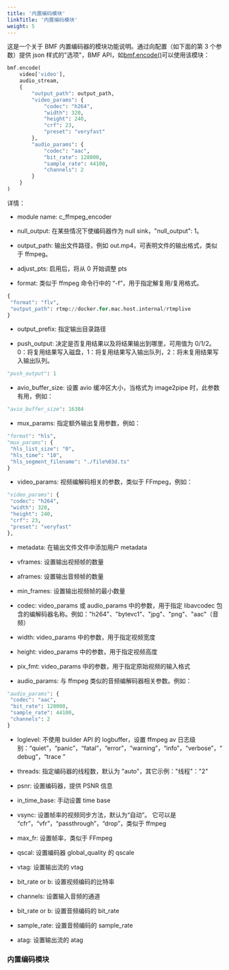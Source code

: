 ```yaml
---
title: '内置编码模块'
linkTitle: '内置编码模块'
weight: 5
---
```


这是一个关于 BMF 内置编码器的模块功能说明。通过向配置（如下面的第 3 个参数）提供 json 样式的"选项"，BMF API，如[bmf.encode()](https://babitmf.github.io/docs/bmf/api/api_in_python/transcode_functions/#encode)可以使用该模块：


```py
bmf.encode(
    video['video'],
    audio_stream,
    {
        "output_path": output_path,
        "video_params": {
            "codec": "h264",
            "width": 320,
            "height": 240,
            "crf": 23,
            "preset": "veryfast"
        },
        "audio_params": {
            "codec": "aac",
            "bit_rate": 128000,
            "sample_rate": 44100,
            "channels": 2
        }
    }
)

```
详情：

 - module name: c_ffmpeg_encoder

 - null_output: 在某些情况下使编码器作为 null sink，"null_output": 1。
 - output_path: 输出文件路径，例如 out.mp4，可表明文件的输出格式，类似于 ffmpeg。

 - adjust_pts: 启用后，将从 0 开始调整 pts

 - format: 类似于 ffmpeg 命令行中的 “-f”，用于指定解复用/复用格式。
```py
{
 "format": "flv",
 "output_path": rtmp://docker.for.mac.host.internal/rtmplive
}

```


 - output_prefix: 指定输出目录路径

 - push_output: 决定是否复用结果以及将结果输出到哪里，可用值为 0/1/2。 0：将复用结果写入磁盘，1：将复用结果写入输出队列，2：将未复用结果写入输出队列。
```py
"push_output": 1

```


 - avio_buffer_size: 设置 avio 缓冲区大小，当格式为 image2pipe 时，此参数有用，例如：
```py
"avio_buffer_size": 16384

```


 - mux_params: 指定额外输出复用参数，例如：
```py
"format": "hls",
"mux_params": {
 "hls_list_size": "0",
 "hls_time": "10",
 "hls_segment_filename": "./file%03d.ts"
}

```


 - video_params: 视频编解码相关的参数，类似于 FFmpeg，例如：
```py
"video_params": {
 "codec": "h264",
 "width": 320,
 "height": 240,
 "crf": 23,
 "preset": "veryfast"
},

```

 
 - metadata: 在输出文件文件中添加用户 metadata

 - vframes: 设置输出视频帧的数量

 - aframes: 设置输出音频帧的数量

 - min_frames: 设置输出视频帧的最小数量

 - codec: video_params 或 audio_params 中的参数，用于指定 libavcodec 包含的编解码器名称。例如："h264"、"bytevc1"、"jpg"、"png"、"aac"（音频）

 - width: video_params 中的参数，用于指定视频宽度

 - height: video_params 中的参数，用于指定视频高度

 - pix_fmt: video_params 中的参数，用于指定原始视频的输入格式

 - audio_params: 与 ffmpeg 类似的音频编解码器相关参数。例如：
```py
"audio_params": {
 "codec": "aac",
 "bit_rate": 128000,
 "sample_rate": 44100,
 "channels": 2
}

```


 - loglevel: 不使用 builder API 的 logbuffer，设置 ffmpeg av 日志级别：“quiet”，“panic”，“fatal”，“error”，“warning”，“info”，“verbose”，“debug”，“trace ”

 - threads: 指定编码器的线程数，默认为 "auto"，其它示例："线程"："2"

 - psnr: 设置编码器，提供 PSNR 信息

 - in_time_base: 手动设置 time base

 - vsync: 设置帧率的视频同步方法，默认为“自动”。 它可以是 “cfr”，“vfr”，“passthrough”，“drop”，类似于 ffmpeg

 - max_fr: 设置帧率，类似于 FFmpeg

 - qscal: 设置编码器 global_quality 的 qscale

 - vtag: 设置输出流的 vtag

 - bit_rate or b: 设置视频编码的比特率

 - channels: 设置输入音频的通道

 - bit_rate or b: 设置音频编码的 bit_rate

 - sample_rate: 设置音频编码的 sample_rate

 - atag: 设置输出流的 atag


### 内置编码模块

